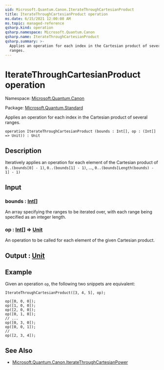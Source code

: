 ```yaml
---
uid: Microsoft.Quantum.Canon.IterateThroughCartesianProduct
title: IterateThroughCartesianProduct operation
ms.date: 6/15/2021 12:00:00 AM
ms.topic: managed-reference
qsharp.kind: operation
qsharp.namespace: Microsoft.Quantum.Canon
qsharp.name: IterateThroughCartesianProduct
qsharp.summary: >-
  Applies an operation for each index in the Cartesian product of several
  ranges.
---
```


# IterateThroughCartesianProduct operation

Namespace: [Microsoft.Quantum.Canon](xref:Microsoft.Quantum.Canon)

Package: [Microsoft.Quantum.Standard](https://nuget.org/packages/Microsoft.Quantum.Standard)


Applies an operation for each index in the Cartesian product of severalranges.

```qsharp
operation IterateThroughCartesianProduct (bounds : Int[], op : (Int[] => Unit)) : Unit
```


## Description

Iteratively applies an operation for each element of the Cartesian productof `0..(bounds[0] - 1)`, `0..(bounds[1] - 1)`, ..., `0..(bounds[Length(bounds) - 1] - 1)`

## Input

### bounds : [Int](xref:microsoft.quantum.qsharp.valueliterals#int-literals)[]

An array specifying the ranges to be iterated over, with each rangebeing specified as an integer length.


### op : [Int](xref:microsoft.quantum.qsharp.valueliterals#int-literals)[] => [Unit](xref:microsoft.quantum.qsharp.valueliterals#unit-literal) 

An operation to be called for each element of the given Cartesian product.



## Output : [Unit](xref:microsoft.quantum.qsharp.valueliterals#unit-literal)



## Example

Given an operation `op`, the following two snippets are equivalent:```qsharpIterateThroughCartesianProduct([3, 4, 5], op);``````qsharpop([0, 0, 0]);op([1, 0, 0]);op([2, 0, 0]);op([0, 1, 0]);// ...op([0, 3, 0]);op([0, 0, 1]);//op([2, 3, 4]);```

## See Also

- [Microsoft.Quantum.Canon.IterateThroughCartesianPower](xref:Microsoft.Quantum.Canon.IterateThroughCartesianPower)